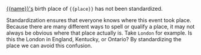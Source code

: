 [{{name}}'s](https://familysearch.org/tree/#view=ancestor&person={{pid}}) birth place of `{{place}}` has not been standardized.

Standardization ensures that everyone knows where this event took place.
Because there are many different ways to spell or qualify a place, it may not always be obvious where that place actually is.
Take `London` for example. Is this the London in England, Kentucky, or Ontario?
By standardizing the place we can avoid this confusion.